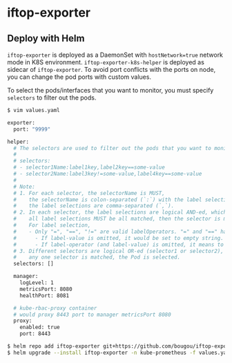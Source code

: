 # iftop-exporter


## Deploy with Helm

`iftop-exporter` is deployed as a DaemonSet with `hostNetwork=true` network mode in K8S environment.
`iftop-exporter-k8s-helper` is deployed as sidecar of `iftop-exporter`.
To avoid port conflicts with the ports on node, you can change the pod ports with custom values.

To select the pods/interfaces that you want to monitor, you must specify `selectors` to filter out the pods.

```bash
$ vim values.yaml

exporter:
  port: "9999"

helper:
  # The selectors are used to filter out the pods that you want to monitor.
  #
  # selectors:
  # - selector1Name:label1key,label2key==some-value
  # - selector2Name:label3key!=some-value,label4key==some-value
  #
  # Note:
  # 1. For each selector, the selectorName is MUST,
  #    the selectorName is colon-separated (`:`) with the label selections,
  #    the label selections are comma-separated (`,`).
  # 2. In each selector, the label selections are logical AND-ed, which means that
  #    all label selections MUST be all matched, then the selector is matched.
  #    For label selection,
  #    - Only "=", "==", "!=" are valid labelOperators. "=" and "==" have same result.
  #      - If label-value is omitted, it would be set to empty string.
  #      - If label-operator (and label-value) is omitted, it means to check the existence of the label key.
  # 3. Different selectors are logical OR-ed (selector1 or selector2), which means that
  #    any one selector is matched, the Pod is selected.
  selectors: []

  manager:
    logLevel: 1
    metricsPort: 8080
    healthPort: 8081

  # kube-rbac-proxy container
  # would proxy 8443 port to manager metricsPort 8080
  proxy:
    enabled: true
    port: 8443
```

```bash
$ helm repo add iftop-exporter git+https://github.com/bougou/iftop-exporter@deploy/charts?ref=v0.1.0
$ helm upgrade --install iftop-exporter -n kube-prometheus -f values.yaml iftop-exporter/iftop-exporter  --version=1.0.0
```
